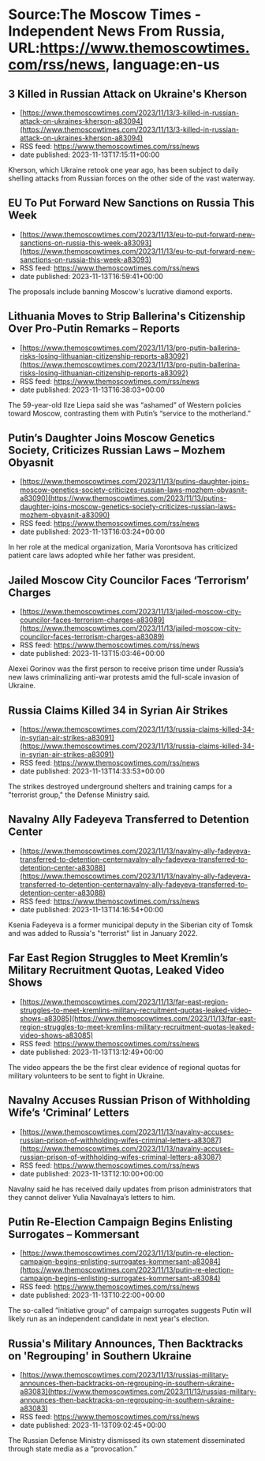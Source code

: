 # Source:The Moscow Times - Independent News From Russia, URL:https://www.themoscowtimes.com/rss/news, language:en-us

## 3 Killed in Russian Attack on Ukraine's Kherson
 - [https://www.themoscowtimes.com/2023/11/13/3-killed-in-russian-attack-on-ukraines-kherson-a83094](https://www.themoscowtimes.com/2023/11/13/3-killed-in-russian-attack-on-ukraines-kherson-a83094)
 - RSS feed: https://www.themoscowtimes.com/rss/news
 - date published: 2023-11-13T17:15:11+00:00

Kherson, which Ukraine retook one year ago, has been subject to daily shelling attacks from Russian forces on the other side of the vast waterway.

## EU To Put Forward New Sanctions on Russia This Week
 - [https://www.themoscowtimes.com/2023/11/13/eu-to-put-forward-new-sanctions-on-russia-this-week-a83093](https://www.themoscowtimes.com/2023/11/13/eu-to-put-forward-new-sanctions-on-russia-this-week-a83093)
 - RSS feed: https://www.themoscowtimes.com/rss/news
 - date published: 2023-11-13T16:59:41+00:00

The proposals include banning Moscow's lucrative diamond exports.

## Lithuania Moves to Strip Ballerina's Citizenship Over Pro-Putin Remarks – Reports
 - [https://www.themoscowtimes.com/2023/11/13/pro-putin-ballerina-risks-losing-lithuanian-citizenship-reports-a83092](https://www.themoscowtimes.com/2023/11/13/pro-putin-ballerina-risks-losing-lithuanian-citizenship-reports-a83092)
 - RSS feed: https://www.themoscowtimes.com/rss/news
 - date published: 2023-11-13T16:38:03+00:00

The 59-year-old Ilze Liepa said she was “ashamed” of Western policies toward Moscow, contrasting them with Putin’s “service to the motherland.”

## Putin’s Daughter Joins Moscow Genetics Society, Criticizes Russian Laws – Mozhem Obyasnit
 - [https://www.themoscowtimes.com/2023/11/13/putins-daughter-joins-moscow-genetics-society-criticizes-russian-laws-mozhem-obyasnit-a83090](https://www.themoscowtimes.com/2023/11/13/putins-daughter-joins-moscow-genetics-society-criticizes-russian-laws-mozhem-obyasnit-a83090)
 - RSS feed: https://www.themoscowtimes.com/rss/news
 - date published: 2023-11-13T16:03:24+00:00

In her role at the medical organization, Maria Vorontsova has criticized patient care laws adopted while her father was president.

## Jailed Moscow City Councilor Faces ‘Terrorism’ Charges
 - [https://www.themoscowtimes.com/2023/11/13/jailed-moscow-city-councilor-faces-terrorism-charges-a83089](https://www.themoscowtimes.com/2023/11/13/jailed-moscow-city-councilor-faces-terrorism-charges-a83089)
 - RSS feed: https://www.themoscowtimes.com/rss/news
 - date published: 2023-11-13T15:03:46+00:00

Alexei Gorinov was the first person to receive prison time under Russia’s new laws criminalizing anti-war protests amid the full-scale invasion of Ukraine.

## Russia Claims Killed 34 in Syrian Air Strikes
 - [https://www.themoscowtimes.com/2023/11/13/russia-claims-killed-34-in-syrian-air-strikes-a83091](https://www.themoscowtimes.com/2023/11/13/russia-claims-killed-34-in-syrian-air-strikes-a83091)
 - RSS feed: https://www.themoscowtimes.com/rss/news
 - date published: 2023-11-13T14:33:53+00:00

The strikes destroyed underground shelters and training camps for a "terrorist group," the Defense Ministry said.

## Navalny Ally Fadeyeva Transferred to Detention Center
 - [https://www.themoscowtimes.com/2023/11/13/navalny-ally-fadeyeva-transferred-to-detention-centernavalny-ally-fadeyeva-transferred-to-detention-center-a83088](https://www.themoscowtimes.com/2023/11/13/navalny-ally-fadeyeva-transferred-to-detention-centernavalny-ally-fadeyeva-transferred-to-detention-center-a83088)
 - RSS feed: https://www.themoscowtimes.com/rss/news
 - date published: 2023-11-13T14:16:54+00:00

Ksenia Fadeyeva is a former municipal deputy in the Siberian city of Tomsk and was added to Russia's "terrorist" list in January 2022.

## Far East Region Struggles to Meet Kremlin’s Military Recruitment Quotas, Leaked Video Shows
 - [https://www.themoscowtimes.com/2023/11/13/far-east-region-struggles-to-meet-kremlins-military-recruitment-quotas-leaked-video-shows-a83085](https://www.themoscowtimes.com/2023/11/13/far-east-region-struggles-to-meet-kremlins-military-recruitment-quotas-leaked-video-shows-a83085)
 - RSS feed: https://www.themoscowtimes.com/rss/news
 - date published: 2023-11-13T13:12:49+00:00

The video appears the be the first clear evidence of regional quotas for military volunteers to be sent to fight in Ukraine.

## Navalny Accuses Russian Prison of Withholding Wife’s ‘Criminal’ Letters
 - [https://www.themoscowtimes.com/2023/11/13/navalny-accuses-russian-prison-of-withholding-wifes-criminal-letters-a83087](https://www.themoscowtimes.com/2023/11/13/navalny-accuses-russian-prison-of-withholding-wifes-criminal-letters-a83087)
 - RSS feed: https://www.themoscowtimes.com/rss/news
 - date published: 2023-11-13T12:10:00+00:00

Navalny said he has received daily updates from prison administrators that they cannot deliver Yulia Navalnaya’s letters to him.

## Putin Re-Election Campaign Begins Enlisting Surrogates – Kommersant
 - [https://www.themoscowtimes.com/2023/11/13/putin-re-election-campaign-begins-enlisting-surrogates-kommersant-a83084](https://www.themoscowtimes.com/2023/11/13/putin-re-election-campaign-begins-enlisting-surrogates-kommersant-a83084)
 - RSS feed: https://www.themoscowtimes.com/rss/news
 - date published: 2023-11-13T10:22:00+00:00

The so-called “initiative group” of campaign surrogates suggests Putin will likely run as an independent candidate in next year's election.

## Russia's Military Announces, Then Backtracks on 'Regrouping' in Southern Ukraine
 - [https://www.themoscowtimes.com/2023/11/13/russias-military-announces-then-backtracks-on-regrouping-in-southern-ukraine-a83083](https://www.themoscowtimes.com/2023/11/13/russias-military-announces-then-backtracks-on-regrouping-in-southern-ukraine-a83083)
 - RSS feed: https://www.themoscowtimes.com/rss/news
 - date published: 2023-11-13T09:02:45+00:00

The Russian Defense Ministry dismissed its own statement disseminated through state media as a “provocation.”

